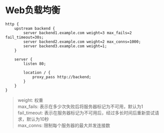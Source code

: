 # Web负载均衡
```
http {
    upstream backend {
        server backend1.example.com weight=3 max_fails=2 fail_timeout=30s;
        server backend2.example.com weight=2 max_conns=1000;
        server backend3.example.com weight=1;
    }

    server {
        listen 80;
        
        location / {
            proxy_pass http://backend;
        }
    }
}
```

> weight: 权重  
> max_fails: 表示在多少次失败后将服务器标记为不可用，默认为1  
> fail_timeout: 表示在服务器标记为不可用后，经过多长时间后重新尝试请求，默认为10秒  
> max_conns: 限制每个服务器的最大并发连接数